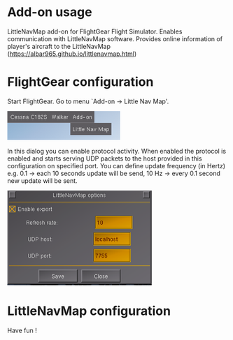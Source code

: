 # Add-on usage

LittleNavMap add-on for FlightGear Flight Simulator. Enables communication with
LittleNavMap software. Provides online information of player's aircraft to the
LittleNavMap (https://albar965.github.io/littlenavmap.html)

# FlightGear configuration

Start FlightGear. Go to menu `Add-on -> Little Nav Map'.

![alt menu](screens/fg_menu.png "Add-on menu")

In this dialog you can enable protocol activity. When enabled the protocol is
enabled and starts serving UDP packets to the host provided in this configuration
on specified port. You can define update frequency (in Hertz) e.g. 0.1 -> each
10 seconds update will be send, 10 Hz -> every 0.1 second new update will be sent.

![alt settings](screens/fg_options_settings.png "Add-on settings")

# LittleNavMap configuration

<TODO>

Have fun !





